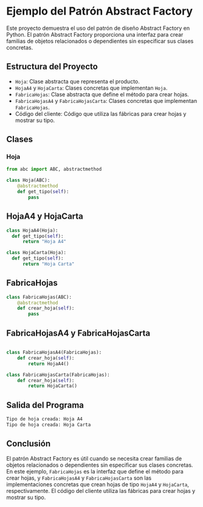 # Ejemplo del Patrón Abstract Factory

Este proyecto demuestra el uso del patrón de diseño Abstract Factory en Python. El patrón Abstract Factory proporciona una interfaz para crear familias de objetos relacionados o dependientes sin especificar sus clases concretas.

## Estructura del Proyecto

- `Hoja`: Clase abstracta que representa el producto.
- `HojaA4` y `HojaCarta`: Clases concretas que implementan `Hoja`.
- `FabricaHojas`: Clase abstracta que define el método para crear hojas.
- `FabricaHojasA4` y `FabricaHojasCarta`: Clases concretas que implementan `FabricaHojas`.
- Código del cliente: Código que utiliza las fábricas para crear hojas y mostrar su tipo.

## Clases

### Hoja

```python
from abc import ABC, abstractmethod

class Hoja(ABC):
    @abstractmethod
    def get_tipo(self):
        pass
```

## HojaA4 y HojaCarta
  
  ```python
  class HojaA4(Hoja):
    def get_tipo(self):
        return "Hoja A4"

class HojaCarta(Hoja):
    def get_tipo(self):
        return "Hoja Carta"
  ```

## FabricaHojas

```python
class FabricaHojas(ABC):
    @abstractmethod
    def crear_hoja(self):
        pass
```

## FabricaHojasA4 y FabricaHojasCarta

```python

class FabricaHojasA4(FabricaHojas):
    def crear_hoja(self):
        return HojaA4()

class FabricaHojasCarta(FabricaHojas):
    def crear_hoja(self):
        return HojaCarta()
```

## Salida del Programa

```bash
Tipo de hoja creada: Hoja A4
Tipo de hoja creada: Hoja Carta
```

## Conclusión

El patrón Abstract Factory es útil cuando se necesita crear familias de objetos relacionados o dependientes sin especificar sus clases concretas. En este ejemplo, `FabricaHojas` es la interfaz que define el método para crear hojas, y `FabricaHojasA4` y `FabricaHojasCarta` son las implementaciones concretas que crean hojas de tipo `HojaA4` y `HojaCarta`, respectivamente. El código del cliente utiliza las fábricas para crear hojas y mostrar su tipo.
